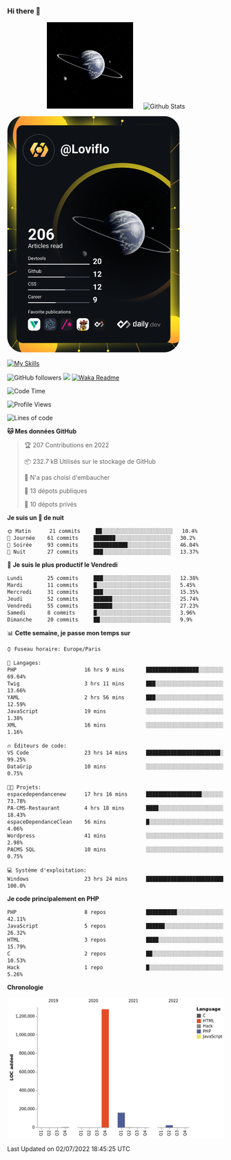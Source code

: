 ### Hi there 👋

<p align="center">
  <img src="https://github.com/Loviflo/Loviflo/blob/main/img/portrait.jpg" alt="Loviflo" height="200" style="margin-right: 20px"/>
  <img src="https://github-readme-stats.vercel.app/api?username=Loviflo&show_icons=true&theme=graywhite" alt="Github Stats" />
</p>

<a href="https://app.daily.dev/loviflo"><img src="https://github.com/loviflo/loviflo/blob/main/devcard.svg" width="400" alt="Loviflo's Dev Card"/></a>


[![My Skills](https://skillicons.dev/icons?i=php,laravel,symfony,mysql,js,ts,html,css,sass,angular,docker,webpack,vscode,figma,git,github,gitlab)](https://skillicons.dev)


![GitHub followers](https://img.shields.io/github/followers/Loviflo?label=Follow&style=social)
![](https://visitor-badge.glitch.me/badge?page_id=Loviflo.Loviflo)
[![Waka Readme](https://github.com/Loviflo/Loviflo/actions/workflows/update-stats.yml/badge.svg)](https://github.com/Loviflo/Loviflo/actions/workflows/update-stats.yml)

<!--START_SECTION:waka-->
![Code Time](http://img.shields.io/badge/Code%20Time-0%20secs-blue)

![Profile Views](http://img.shields.io/badge/Vues%20du%20profil-0-blue)

![Lines of code](https://img.shields.io/badge/Depuis%20Hello%20World%2C%20j%27ai%20%C3%A9crit-1%20Million%20Lignes%20de%20code-blue)

**🐱 Mes données GitHub** 

> 🏆 207 Contributions en 2022
 > 
> 📦 232.7 kB Utilisés sur le stockage de GitHub 
 > 
> 🚫 N'a pas choisi d'embaucher
 > 
> 📜 13 dépots publiques 
 > 
> 🔑 10 dépots privés  
 > 
**Je suis un 🦉 de nuit** 

```text
🌞 Matin      21 commits     ██░░░░░░░░░░░░░░░░░░░░░░░   10.4% 
🌆 Journée    61 commits     ███████░░░░░░░░░░░░░░░░░░   30.2% 
🌃 Soirée     93 commits     ███████████░░░░░░░░░░░░░░   46.04% 
🌙 Nuit       27 commits     ███░░░░░░░░░░░░░░░░░░░░░░   13.37%

```
📅 **Je suis le plus productif le Vendredi** 

```text
Lundi        25 commits     ███░░░░░░░░░░░░░░░░░░░░░░   12.38% 
Mardi        11 commits     █░░░░░░░░░░░░░░░░░░░░░░░░   5.45% 
Mercredi     31 commits     ███░░░░░░░░░░░░░░░░░░░░░░   15.35% 
Jeudi        52 commits     ██████░░░░░░░░░░░░░░░░░░░   25.74% 
Vendredi     55 commits     ██████░░░░░░░░░░░░░░░░░░░   27.23% 
Samedi       8 commits      █░░░░░░░░░░░░░░░░░░░░░░░░   3.96% 
Dimanche     20 commits     ██░░░░░░░░░░░░░░░░░░░░░░░   9.9%

```


📊 **Cette semaine, je passe mon temps sur** 

```text
⌚︎ Fuseau horaire: Europe/Paris

💬 Langages: 
PHP                      16 hrs 9 mins       █████████████████░░░░░░░░   69.04% 
Twig                     3 hrs 11 mins       ███░░░░░░░░░░░░░░░░░░░░░░   13.66% 
YAML                     2 hrs 56 mins       ███░░░░░░░░░░░░░░░░░░░░░░   12.59% 
JavaScript               19 mins             ░░░░░░░░░░░░░░░░░░░░░░░░░   1.38% 
XML                      16 mins             ░░░░░░░░░░░░░░░░░░░░░░░░░   1.16%

🔥 Éditeurs de code: 
VS Code                  23 hrs 14 mins      ████████████████████████░   99.25% 
DataGrip                 10 mins             ░░░░░░░░░░░░░░░░░░░░░░░░░   0.75%

🐱‍💻 Projets: 
espacedependancenew      17 hrs 16 mins      ██████████████████░░░░░░░   73.78% 
PA-CMS-Restaurant        4 hrs 18 mins       ████░░░░░░░░░░░░░░░░░░░░░   18.43% 
espaceDependanceClean    56 mins             █░░░░░░░░░░░░░░░░░░░░░░░░   4.06% 
Wordpress                41 mins             ░░░░░░░░░░░░░░░░░░░░░░░░░   2.98% 
PACMS SQL                10 mins             ░░░░░░░░░░░░░░░░░░░░░░░░░   0.75%

💻 Système d'exploitation: 
Windows                  23 hrs 24 mins      █████████████████████████   100.0%

```

**Je code principalement en PHP** 

```text
PHP                      8 repos             ██████████░░░░░░░░░░░░░░░   42.11% 
JavaScript               5 repos             ██████░░░░░░░░░░░░░░░░░░░   26.32% 
HTML                     3 repos             ████░░░░░░░░░░░░░░░░░░░░░   15.79% 
C                        2 repos             ██░░░░░░░░░░░░░░░░░░░░░░░   10.53% 
Hack                     1 repo              █░░░░░░░░░░░░░░░░░░░░░░░░   5.26%

```


**Chronologie**

![Chart not found](https://raw.githubusercontent.com/Loviflo/Loviflo/main/charts/bar_graph.png) 


 Last Updated on 02/07/2022 18:45:25 UTC
<!--END_SECTION:waka-->
